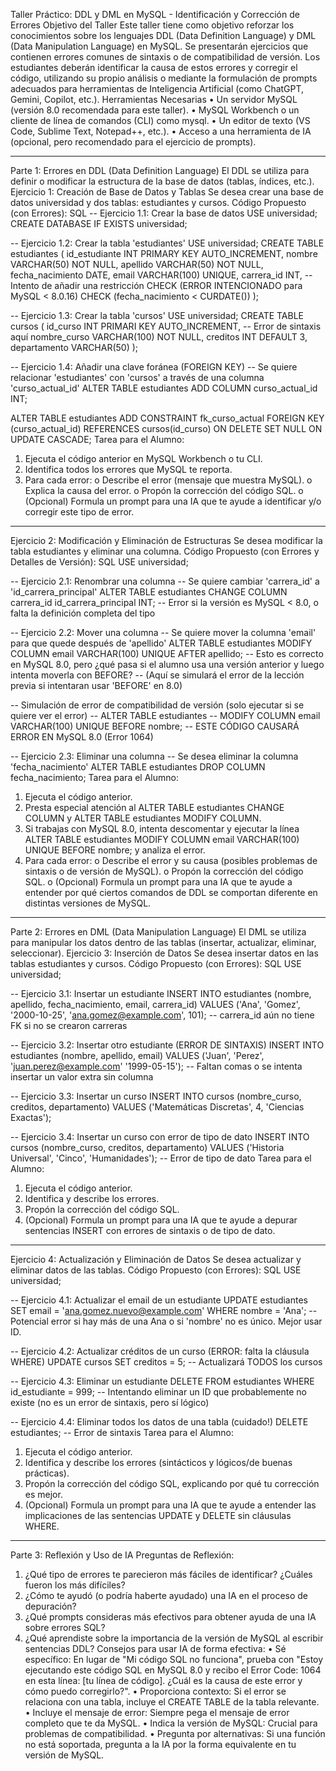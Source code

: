 Taller Práctico: DDL y DML en MySQL - Identificación y Corrección de Errores
Objetivo del Taller
Este taller tiene como objetivo reforzar los conocimientos sobre los lenguajes DDL (Data Definition Language) y DML (Data Manipulation Language) en MySQL. Se presentarán ejercicios que contienen errores comunes de sintaxis o de compatibilidad de versión. Los estudiantes deberán identificar la causa de estos errores y corregir el código, utilizando su propio análisis o mediante la formulación de prompts adecuados para herramientas de Inteligencia Artificial (como ChatGPT, Gemini, Copilot, etc.).
Herramientas Necesarias
•	Un servidor MySQL (versión 8.0 recomendada para este taller).
•	MySQL Workbench o un cliente de línea de comandos (CLI) como mysql.
•	Un editor de texto (VS Code, Sublime Text, Notepad++, etc.).
•	Acceso a una herramienta de IA (opcional, pero recomendado para el ejercicio de prompts).
________________________________________
Parte 1: Errores en DDL (Data Definition Language)
El DDL se utiliza para definir o modificar la estructura de la base de datos (tablas, índices, etc.).
Ejercicio 1: Creación de Base de Datos y Tablas
Se desea crear una base de datos universidad y dos tablas: estudiantes y cursos.
Código Propuesto (con Errores):
SQL
-- Ejercicio 1.1: Crear la base de datos
USE universidad;
CREATE DATABASE IF EXISTS universidad;

-- Ejercicio 1.2: Crear la tabla 'estudiantes'
USE universidad;
CREATE TABLE estudiantes (
    id_estudiante INT PRIMARY KEY AUTO_INCREMENT,
    nombre VARCHAR(50) NOT NULL,
    apellido VARCHAR(50) NOT NULL,
    fecha_nacimiento DATE,
    email VARCHAR(100) UNIQUE,
    carrera_id INT,
    -- Intento de añadir una restricción CHECK (ERROR INTENCIONADO para MySQL < 8.0.16)
    CHECK (fecha_nacimiento < CURDATE())
);

-- Ejercicio 1.3: Crear la tabla 'cursos'
USE universidad;
CREATE TABLE cursos (
    id_curso INT PRIMARI KEY AUTO_INCREMENT, -- Error de sintaxis aquí
    nombre_curso VARCHAR(100) NOT NULL,
    creditos INT DEFAULT 3,
    departamento VARCHAR(50)
);

-- Ejercicio 1.4: Añadir una clave foránea (FOREIGN KEY)
-- Se quiere relacionar 'estudiantes' con 'cursos' a través de una columna 'curso_actual_id'
ALTER TABLE estudiantes
ADD COLUMN curso_actual_id INT;

ALTER TABLE estudiantes
ADD CONSTRAINT fk_curso_actual
FOREIGN KEY (curso_actual_id) REFERENCES cursos(id_curso)
ON DELETE SET NULL ON UPDATE CASCADE;
Tarea para el Alumno:
1.	Ejecuta el código anterior en MySQL Workbench o tu CLI.
2.	Identifica todos los errores que MySQL te reporta.
3.	Para cada error: 
o	Describe el error (mensaje que muestra MySQL).
o	Explica la causa del error.
o	Propón la corrección del código SQL.
o	(Opcional) Formula un prompt para una IA que te ayude a identificar y/o corregir este tipo de error.
________________________________________
Ejercicio 2: Modificación y Eliminación de Estructuras
Se desea modificar la tabla estudiantes y eliminar una columna.
Código Propuesto (con Errores y Detalles de Versión):
SQL
USE universidad;

-- Ejercicio 2.1: Renombrar una columna
-- Se quiere cambiar 'carrera_id' a 'id_carrera_principal'
ALTER TABLE estudiantes
CHANGE COLUMN carrera_id id_carrera_principal INT; -- Error si la versión es MySQL < 8.0, o falta la definición completa del tipo

-- Ejercicio 2.2: Mover una columna
-- Se quiere mover la columna 'email' para que quede después de 'apellido'
ALTER TABLE estudiantes
MODIFY COLUMN email VARCHAR(100) UNIQUE AFTER apellido; -- Esto es correcto en MySQL 8.0, pero ¿qué pasa si el alumno usa una versión anterior y luego intenta moverla con BEFORE?
                                                        -- (Aquí se simulará el error de la lección previa si intentaran usar 'BEFORE' en 8.0)

-- Simulación de error de compatibilidad de versión (solo ejecutar si se quiere ver el error)
-- ALTER TABLE estudiantes
-- MODIFY COLUMN email VARCHAR(100) UNIQUE BEFORE nombre; -- ESTE CÓDIGO CAUSARÁ ERROR EN MySQL 8.0 (Error 1064)

-- Ejercicio 2.3: Eliminar una columna
-- Se desea eliminar la columna 'fecha_nacimiento'
ALTER TABLE estudiantes
DROP COLUMN fecha_nacimiento;
Tarea para el Alumno:
1.	Ejecuta el código anterior.
2.	Presta especial atención al ALTER TABLE estudiantes CHANGE COLUMN y ALTER TABLE estudiantes MODIFY COLUMN.
3.	Si trabajas con MySQL 8.0, intenta descomentar y ejecutar la línea ALTER TABLE estudiantes MODIFY COLUMN email VARCHAR(100) UNIQUE BEFORE nombre; y analiza el error.
4.	Para cada error: 
o	Describe el error y su causa (posibles problemas de sintaxis o de versión de MySQL).
o	Propón la corrección del código SQL.
o	(Opcional) Formula un prompt para una IA que te ayude a entender por qué ciertos comandos de DDL se comportan diferente en distintas versiones de MySQL.
________________________________________
Parte 2: Errores en DML (Data Manipulation Language)
El DML se utiliza para manipular los datos dentro de las tablas (insertar, actualizar, eliminar, seleccionar).
Ejercicio 3: Inserción de Datos
Se desea insertar datos en las tablas estudiantes y cursos.
Código Propuesto (con Errores):
SQL
USE universidad;

-- Ejercicio 3.1: Insertar un estudiante
INSERT INTO estudiantes (nombre, apellido, fecha_nacimiento, email, carrera_id)
VALUES ('Ana', 'Gomez', '2000-10-25', 'ana.gomez@example.com', 101); -- carrera_id aún no tiene FK si no se crearon carreras

-- Ejercicio 3.2: Insertar otro estudiante (ERROR DE SINTAXIS)
INSERT INTO estudiantes (nombre, apellido, email)
VALUES ('Juan', 'Perez', 'juan.perez@example.com' '1999-05-15'); -- Faltan comas o se intenta insertar un valor extra sin columna

-- Ejercicio 3.3: Insertar un curso
INSERT INTO cursos (nombre_curso, creditos, departamento)
VALUES ('Matemáticas Discretas', 4, 'Ciencias Exactas');

-- Ejercicio 3.4: Insertar un curso con error de tipo de dato
INSERT INTO cursos (nombre_curso, creditos, departamento)
VALUES ('Historia Universal', 'Cinco', 'Humanidades'); -- Error de tipo de dato
Tarea para el Alumno:
1.	Ejecuta el código anterior.
2.	Identifica y describe los errores.
3.	Propón la corrección del código SQL.
4.	(Opcional) Formula un prompt para una IA que te ayude a depurar sentencias INSERT con errores de sintaxis o de tipo de dato.
________________________________________
Ejercicio 4: Actualización y Eliminación de Datos
Se desea actualizar y eliminar datos de las tablas.
Código Propuesto (con Errores):
SQL
USE universidad;

-- Ejercicio 4.1: Actualizar el email de un estudiante
UPDATE estudiantes
SET email = 'ana.gomez.nuevo@example.com'
WHERE nombre = 'Ana'; -- Potencial error si hay más de una Ana o si 'nombre' no es único. Mejor usar ID.

-- Ejercicio 4.2: Actualizar créditos de un curso (ERROR: falta la cláusula WHERE)
UPDATE cursos
SET creditos = 5; -- Actualizará TODOS los cursos

-- Ejercicio 4.3: Eliminar un estudiante
DELETE FROM estudiantes
WHERE id_estudiante = 999; -- Intentando eliminar un ID que probablemente no existe (no es un error de sintaxis, pero sí lógico)

-- Ejercicio 4.4: Eliminar todos los datos de una tabla (cuidado!)
DELETE estudiantes; -- Error de sintaxis
Tarea para el Alumno:
1.	Ejecuta el código anterior.
2.	Identifica y describe los errores (sintácticos y lógicos/de buenas prácticas).
3.	Propón la corrección del código SQL, explicando por qué tu corrección es mejor.
4.	(Opcional) Formula un prompt para una IA que te ayude a entender las implicaciones de las sentencias UPDATE y DELETE sin cláusulas WHERE.
________________________________________
Parte 3: Reflexión y Uso de IA
Preguntas de Reflexión:
1.	¿Qué tipo de errores te parecieron más fáciles de identificar? ¿Cuáles fueron los más difíciles?
2.	¿Cómo te ayudó (o podría haberte ayudado) una IA en el proceso de depuración?
3.	¿Qué prompts consideras más efectivos para obtener ayuda de una IA sobre errores SQL?
4.	¿Qué aprendiste sobre la importancia de la versión de MySQL al escribir sentencias DDL?
Consejos para usar IA de forma efectiva:
•	Sé específico: En lugar de "Mi código SQL no funciona", prueba con "Estoy ejecutando este código SQL en MySQL 8.0 y recibo el Error Code: 1064 en esta línea: [tu línea de código]. ¿Cuál es la causa de este error y cómo puedo corregirlo?".
•	Proporciona contexto: Si el error se relaciona con una tabla, incluye el CREATE TABLE de la tabla relevante.
•	Incluye el mensaje de error: Siempre pega el mensaje de error completo que te da MySQL.
•	Indica la versión de MySQL: Crucial para problemas de compatibilidad.
•	Pregunta por alternativas: Si una función no está soportada, pregunta a la IA por la forma equivalente en tu versión de MySQL.

